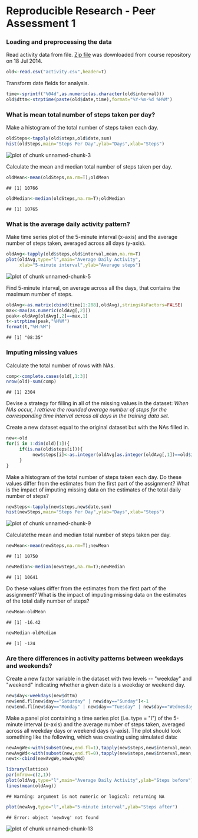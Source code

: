 Reproducible Research - Peer Assessment 1
========================================================

### Loading and preprocessing the data

Read activity data from file. [Zip file](https://d396qusza40orc.cloudfront.net/repdata%2Fdata%2Factivity.zip) was downloaded from course repository on 18 Jul 2014.


```r
old<-read.csv("activity.csv",header=T)
```

Transform date fields for analysis. 


```r
time<-sprintf("%04d",as.numeric(as.character(old$interval)))
old$dttm<-strptime(paste(old$date,time),format="%Y-%m-%d %H%M")
```


### What is mean total number of steps taken per day?

Make a histogram of the total number of steps taken each day.


```r
oldSteps<-tapply(old$steps,old$date,sum)
hist(oldSteps,main="Steps Per Day",ylab="Days",xlab="Steps")
```

![plot of chunk unnamed-chunk-3](figure/unnamed-chunk-3.png) 

Calculate the mean and median total number of steps taken per day.

```r
oldMean<-mean(oldSteps,na.rm=T);oldMean
```

```
## [1] 10766
```

```r
oldMedian<-median(oldSteps,na.rm=T);oldMedian
```

```
## [1] 10765
```


### What is the average daily activity pattern?

Make time series plot of the 5-minute interval (x-axis) and the average number of steps taken, averaged across all days (y-axis).


```r
oldAvg<-tapply(old$steps,old$interval,mean,na.rm=T)
plot(oldAvg,type="l",main="Average Daily Activity",
     xlab="5-minute interval",ylab="Average steps")
```

![plot of chunk unnamed-chunk-5](figure/unnamed-chunk-5.png) 

Find 5-minute interval, on average across all the days, that contains the maximum number of steps.


```r
oldAvg<-as.matrix(cbind(time[1:288],oldAvg),stringsAsFactors=FALSE)
max<-max(as.numeric(oldAvg[,2]))
peak<-oldAvg[oldAvg[,2]==max,1]
t<-strptime(peak,"%H%M")
format(t,"%H:%M")
```

```
## [1] "08:35"
```


### Imputing missing values

Calculate the total number of rows with NAs.


```r
comp<-complete.cases(old[,1:3])
nrow(old)-sum(comp)
```

```
## [1] 2304
```

Devise a strategy for filling in all of the missing values in the dataset: *When NAs occur, I retrieve the rounded average number of steps for the corresponding time interval across all days in the training data set.*

Create a new dataset equal to the original dataset but with the NAs filled in.


```r
new<-old
for(i in 1:dim(old)[1]){
     if(is.na(old$steps[i])){
          new$steps[i]<-as.integer(oldAvg[as.integer(oldAvg[,1])==old$interval[i],2])
     }
}
```

Make a histogram of the total number of steps taken each day.  Do these values differ from the estimates from the first part of the assignment? What is the impact of imputing missing data on the estimates of the total daily number of steps?


```r
newSteps<-tapply(new$steps,new$date,sum)
hist(newSteps,main="Steps Per Day",ylab="Days",xlab="Steps")
```

![plot of chunk unnamed-chunk-9](figure/unnamed-chunk-9.png) 

Calculatethe mean and median total number of steps taken per day.


```r
newMean<-mean(newSteps,na.rm=T);newMean
```

```
## [1] 10750
```

```r
newMedian<-median(newSteps,na.rm=T);newMedian
```

```
## [1] 10641
```

Do these values differ from the estimates from the first part of the assignment? What is the impact of imputing missing data on the estimates of the total daily number of steps? 


```r
newMean-oldMean
```

```
## [1] -16.42
```

```r
newMedian-oldMedian
```

```
## [1] -124
```


### Are there differences in activity patterns between weekdays and weekends?

Create a new factor variable in the dataset with two levels -- "weekday" and "weekend" indicating whether a given date is a weekday or weekend day.

```r
new$day<-weekdays(new$dttm)
new$end.fl[new$day=="Saturday" | new$day=="Sunday"]<-1
new$end.fl[new$day=="Monday" | new$day=="Tuesday" | new$day=="Wednesday" | new$day=="Thursday" | new$day=="Friday"]<-0
```

Make a panel plot containing a time series plot (i.e. type = "l") of the 5-minute interval (x-axis) and the average number of steps taken, averaged across all weekday days or weekend days (y-axis). The plot should look something like the following, which was creating using simulated data:


```r
newAvgWe<-with(subset(new,end.fl=1),tapply(new$steps,new$interval,mean,na.rm=T))
newAvgWd<-with(subset(new,end.fl=0),tapply(new$steps,new$interval,mean,na.rm=T))
newt<-cbind(newAvgWe,newAvgWd)

library(lattice)
par(mfrow=c(2,1))
plot(oldAvg,type="l",main="Average Daily Activity",ylab="Steps before")
lines(mean(oldAvg))
```

```
## Warning: argument is not numeric or logical: returning NA
```

```r
plot(newAvg,type="l",xlab="5-minute interval",ylab="Steps after")
```

```
## Error: object 'newAvg' not found
```

![plot of chunk unnamed-chunk-13](figure/unnamed-chunk-13.png) 
